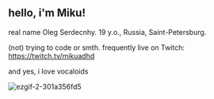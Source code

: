 ## hello, i'm Miku!

real name Oleg Serdecnhy.
19 y.o., Russia, Saint-Petersburg.

(not) trying to code or smth.
frequently live on Twitch: https://twitch.tv/mikuadhd

and yes, i love vocaloids

![ezgif-2-301a356fd5](https://github.com/user-attachments/assets/e518d4f6-1995-4b24-87cb-4898ee8c661c)
